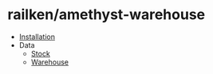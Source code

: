 # railken/amethyst-warehouse

- [Installation](installation.md)
- Data
    - [Stock](entity/Stock/index.md)
    - [Warehouse](entity/Warehouse/index.md)
